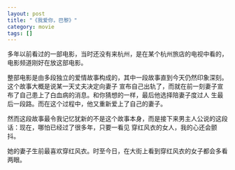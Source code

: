 ```yaml
---
layout: post
title: "《我爱你，巴黎》"
category: movie
tags: []
---
```



多年以前看过的一部电影，当时还没有来杭州，是在某个杭州旅店的电视中看的，电影频道刚好在放这部电影。


整部电影是由多段独立的爱情故事构成的，其中一段故事直到今天仍然印象深刻。这个故事大概是说某一天丈夫决定向妻子
宣布自己出轨了，而就在前一刻妻子宣布了自己患上了白血病的消息。和你猜想的一样，最后他选择陪妻子度过人
生最后一段路。而在这个过程中，他又重新爱上了自己的妻子。


然而这段故事最令我记忆犹新的不是这个故事本身，而是接下来男主人公说的这段话：现在，哪怕已经过了很多年，只要一看见
穿红风衣的女人，我的心还会颤抖。


她的妻子生前最喜欢穿红风衣。时至今日，在大街上看到穿红风衣的女子都会多看两眼。

